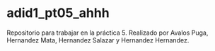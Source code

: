 # adid1_pt05_ahhh
Repositorio para trabajar en la práctica 5. Realizado por Avalos Puga, Hernandez Mata, Hernandez Salazar y Hernandez Hernandez.
